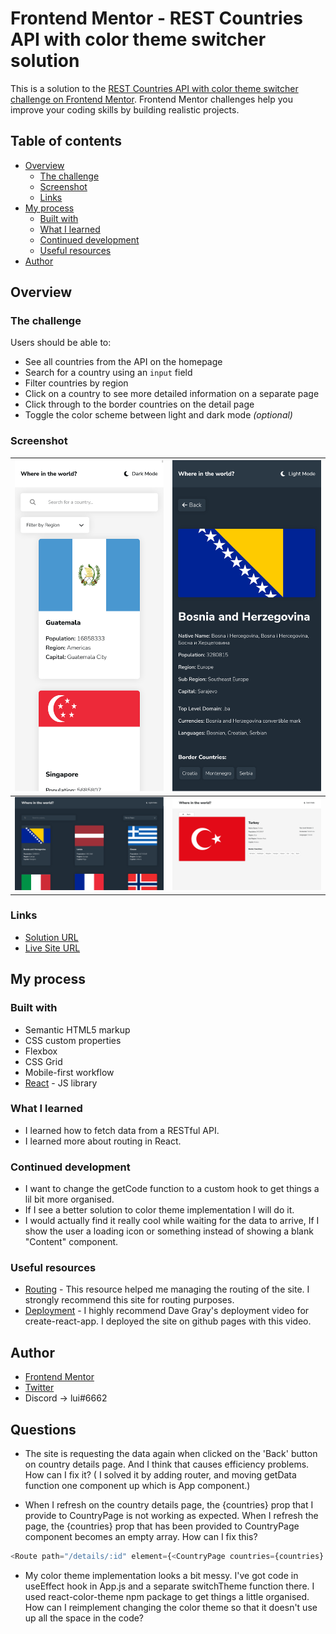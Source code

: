 # Frontend Mentor - REST Countries API with color theme switcher solution

This is a solution to the [REST Countries API with color theme switcher challenge on Frontend Mentor](https://www.frontendmentor.io/challenges/rest-countries-api-with-color-theme-switcher-5cacc469fec04111f7b848ca). Frontend Mentor challenges help you improve your coding skills by building realistic projects. 

## Table of contents

- [Overview](#overview)
  - [The challenge](#the-challenge)
  - [Screenshot](#screenshot)
  - [Links](#links)
- [My process](#my-process)
  - [Built with](#built-with)
  - [What I learned](#what-i-learned)
  - [Continued development](#continued-development)
  - [Useful resources](#useful-resources)
- [Author](#author)


## Overview

### The challenge

Users should be able to:

- See all countries from the API on the homepage
- Search for a country using an `input` field
- Filter countries by region
- Click on a country to see more detailed information on a separate page
- Click through to the border countries on the detail page
- Toggle the color scheme between light and dark mode *(optional)*

### Screenshot

| <img src="./ss1.png" width="300px"> | <img src="./ss2.png" width="300px"> |
| --- | --- |
| <img src="./ss3.png" width="600px"> | <img src="./ss4.png" width="600px"> |

### Links

- [Solution URL](https://your-solution-url.com)
- [Live Site URL](https://luieitalian.github.io/countries-api-app/)

## My process

### Built with

- Semantic HTML5 markup
- CSS custom properties
- Flexbox
- CSS Grid
- Mobile-first workflow
- [React](https://reactjs.org/) - JS library


### What I learned

- I learned how to fetch data from a RESTful API.
- I learned more about routing in React.

### Continued development

- I want to change the getCode function to a custom hook to get things a lil bit more organised.
- If I see a better solution to color theme implementation I will do it.
- I would actually find it really cool while waiting for the data to arrive, If I show the user a loading icon or something instead of showing a blank "Content" component.

### Useful resources

- [Routing](https://blog.webdevsimplified.com/2022-07/react-router/) - This resource helped me managing the routing of the site. I strongly recommend this site for routing purposes.
- [Deployment](https://www.youtube.com/watch?v=AOqY6disSVI) - I highly recommend Dave Gray's deployment video for create-react-app. I deployed the site on github pages with this video.


## Author

- [Frontend Mentor](https://www.frontendmentor.io/profile/Luieitalian)
- [Twitter](https://www.twitter.com/luieitalian)
- Discord -> lui#6662

## Questions

- The site is requesting the data again when clicked on the 'Back' button on country details page. And I think that causes efficiency problems. How can I fix it? ( I solved it by adding router, and moving getData function one component up which is App component.)

- When I refresh on the country details page, the {countries} prop that I provide to CountryPage is not working as expected. When I refresh the page, the {countries} prop that has been provided to CountryPage component becomes an empty array. How can I fix this?
```js
<Route path="/details/:id" element={<CountryPage countries={countries} />}/>
```
- My color theme implementation looks a bit messy. I've got code in useEffect hook in App.js and a separate switchTheme function there. I used react-color-theme npm package to get things a little organised. How can I reimplement changing the color theme so that it doesn't use up all the space in the code?
